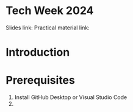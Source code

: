 # Tech Week 2024 

Slides link: 
Practical material link:

# Introduction


# Prerequisites
1. Install GitHub Desktop or Visual Studio Code
2. 

